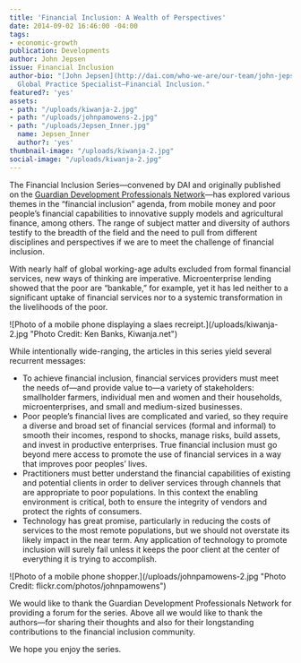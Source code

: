 ```yaml
---
title: 'Financial Inclusion: A Wealth of Perspectives'
date: 2014-09-02 16:46:00 -04:00
tags:
- economic-growth
publication: Developments
author: John Jepsen
issue: Financial Inclusion
author-bio: "[John Jepsen](http://dai.com/who-we-are/our-team/john-jepsen) is a Senior
  Global Practice Specialist—Financial Inclusion."
featured?: 'yes'
assets:
- path: "/uploads/kiwanja-2.jpg"
- path: "/uploads/johnpamowens-2.jpg"
- path: "/uploads/Jepsen_Inner.jpg"
  name: Jepsen_Inner
  author?: 'yes'
thumbnail-image: "/uploads/kiwanja-2.jpg"
social-image: "/uploads/kiwanja-2.jpg"
---
```


<p>  The Financial Inclusion Series—convened by DAI and originally published on the <a href="http://www.guardian.co.uk/global-development-professionals-network/dai-partner-zone">Guardian Development Professionals Network</a>—has explored various themes in the “financial inclusion” agenda, from mobile money and poor people’s financial capabilities to innovative supply models and agricultural finance, among others. The range of subject matter and diversity of authors testify to the breadth of the field and the need to pull from different disciplines and perspectives if we are to meet the challenge of financial inclusion.</p>



<p>With nearly half of global working-age adults excluded from formal financial services, new ways of thinking are imperative. Microenterprise lending showed that the poor are “bankable,” for example, yet it has led neither to a significant uptake of financial services nor to a systemic transformation in the livelihoods of the poor.</p>
![Photo of a mobile phone displaying a slaes recreipt.](/uploads/kiwanja-2.jpg "Photo Credit: Ken Banks, Kiwanja.net") 
  <p>While intentionally wide-ranging, the articles in this series yield several recurrent messages:</p>
  <ul>
    <li>To achieve financial inclusion, financial services providers must meet the needs of—and provide value to—a variety of stakeholders: smallholder farmers, individual men and women and their households, microenterprises, and small and medium-sized businesses.</li>
    <li>Poor people’s financial lives are complicated and varied, so they require a diverse and broad set of financial services (formal and informal) to smooth their incomes, respond to shocks, manage risks, build assets, and invest in productive enterprises. True financial inclusion must go beyond mere access to promote the use of financial services in a way that improves poor peoples’ lives.</li>
    <li>Practitioners must better understand the financial capabilities of existing and potential clients in order to deliver services through channels that are appropriate to poor populations. In this context the enabling environment is critical, both to ensure the integrity of vendors and protect the rights of consumers.</li>
    <li>Technology has great promise, particularly in reducing the costs of services to the most remote populations, but we should not overstate its likely impact in the near term. Any application of technology to promote inclusion will surely fail unless it keeps the poor client at the center of everything it is trying to accomplish.</li>
  </ul>
  ![Photo of a mobile phone shopper.](/uploads/johnpamowens-2.jpg "Photo Credit: flickr.com/photos/johnpamowens") 
  <p>We would like to thank the Guardian Development Professionals Network for providing a forum for the series. Above all we would like to thank the authors—for sharing their thoughts and also for their longstanding contributions to the financial inclusion community.</p>
  <p>We hope you enjoy the series.</p>
